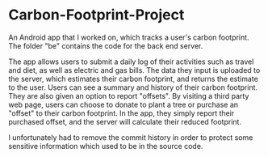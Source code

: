 # Carbon-Footprint-Project

An Android app that I worked on, which tracks a user's carbon footprint. The folder "be" contains the code for the back end server.

The app allows users to submit a daily log of their activities such as travel and diet, as well as electric and gas bills. The data they input is uploaded to the server, which estimates their carbon footprint, and returns the estimate to the user. Users can see a summary and history of their carbon footprint. They are also given an option to report "offsets". By visiting a third party web page, users can choose to donate to plant a tree or purchase an "offset" to their carbon footprint. In the app, they simply report their purchased offset, and the server will calculate their reduced footprint.

I unfortunately had to remove the commit history in order to protect some sensitive information which used to be in the source code.
